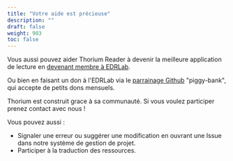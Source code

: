 ```yaml
---
title: "Votre aide est précieuse"
description: ""
draft: false
weight: 903
toc: false
---
```



  <p>
    Vous aussi pouvez aider Thorium Reader à devenir la meilleure application de lecture en <a href="https://www.edrlab.org/become-a-member/">devenant membre à EDRLab</a>.
  </p>
  <p>
    Ou bien en faisant un don à l'EDRLab via le <a href="https://github.com/sponsors/edrlab">parrainage Github</a> "piggy-bank", qui accepte de petits dons mensuels.
  </p>

  <p>
  Thorium est construit grace à sa communauté. Si vous voulez participer prenez contact avec nous !
  </p>

  <p>Vous pouvez aussi : 
  <ul>
  <li>Signaler une erreur ou suggérer une modification en ouvrant une Issue dans notre système de gestion de projet.</li>
  
  <li>Participer à la traduction des ressources.</li>

  </ul>